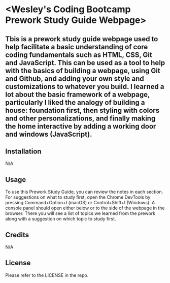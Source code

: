 # <Wesley's Coding Bootcamp Prework Study Guide Webpage>

## Tbis is a prework study guide webpage used to help facilitate a basic understanding of core coding fundamentals such as HTML, CSS, Git and JavaScript. This can be used as a tool to help with the basics of building a webpage, using Git and Github, and adding your own style and customizations to whatever you build. I learned a lot about the basic framework of a webpage, particularly I liked the analogy of building a house: foundation first, then styling with colors and other personalizations, and finally making the home interactive by adding a working door and windows (JavaScript).

## Installation

N/A

## Usage

To use this Prework Study Guide, you can review the notes in each section. For suggestions on what to study first, open the Chrome DevTools by pressing Command+Option+I (macOS) or Control+Shift+I (Windows). A console panel should open either below or to the side of the webpage in the browser. There you will see a list of topics we learned from the prework along with a suggestion on which topic to study first.

## Credits

N/A

## License

Please refer to the LICENSE in the repo.
